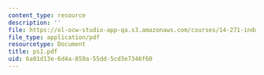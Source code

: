 ```yaml
---
content_type: resource
description: ''
file: https://ol-ocw-studio-app-qa.s3.amazonaws.com/courses/14-271-industrial-organization-i-fall-2005/6a01d13e6d4a859a55dd5cd3e7346f60_ps1.pdf
file_type: application/pdf
resourcetype: Document
title: ps1.pdf
uid: 6a01d13e-6d4a-859a-55dd-5cd3e7346f60
---
```


